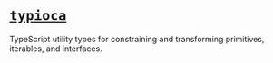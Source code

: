 # [`typioca`](https://npmjs.com/package/typioca)

TypeScript utility types for constraining and transforming primitives, iterables, and interfaces.
